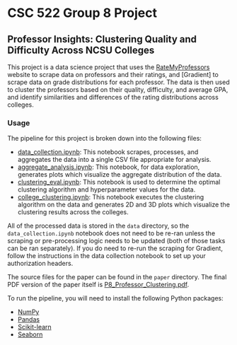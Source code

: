 # CSC 522 Group 8 Project

## Professor Insights: Clustering Quality and Difficulty Across NCSU Colleges

This project is a data science project that uses the [RateMyProfessors](https://www.ratemyprofessors.com/) website to scrape data on professors and their ratings, and [Gradient] to scrape data on grade distributions for each professor. The data is then used to cluster the professors based on their quality, difficulty, and average GPA, and identify similarities and differences of the rating distributions across colleges.

### Usage

The pipeline for this project is broken down into the following files:
- [data_collection.ipynb](data_collection.ipynb): This notebook scrapes, processes, and aggregates the data into a single CSV file appropriate for analysis.
- [aggregate_analysis.ipynb](aggregate_analysis.ipynb): This notebook, for data exploration, generates plots which visualize the aggregate distribution of the data.
- [clustering_eval.ipynb](clustering_eval.ipynb): This notebook is used to determine the optimal clustering algorithm and hyperparameter values for the data.
- [college_clustering.ipynb](college_clustering.ipynb): This notebook executes the clustering algorithm on the data and generates 2D and 3D plots which visualize the clustering results across the colleges.

All of the processed data is stored in the `data` directory, so the `data_collection.ipynb` notebook does not need to be re-ran unless the scraping or pre-processing logic needs to be updated (both of those tasks can be ran separately). If you do need to re-run the scraping for Gradient, follow the instructions in the data collection notebook to set up your authorization headers.

The source files for the paper can be found in the `paper` directory. The final PDF version of the paper itself is [P8_Professor_Clustering.pdf](paper/P8_Professor_Clustering.pdf).

To run the pipeline, you will need to install the following Python packages:

- [NumPy](https://numpy.org/)
- [Pandas](https://pandas.pydata.org/)
- [Scikit-learn](https://scikit-learn.org/)
- [Seaborn](https://seaborn.pydata.org/)


